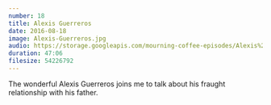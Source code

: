 ```yaml
---
number: 18
title: Alexis Guerreros
date: 2016-08-18
image: Alexis-Guerreros.jpg
audio: https://storage.googleapis.com/mourning-coffee-episodes/Alexis%20Guerreros%20Release.mp3
duration: 47:06
filesize: 54226792
---
```


The wonderful Alexis Guerreros joins me to talk about his fraught relationship with his father.
